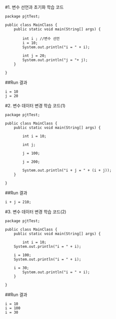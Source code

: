 #1. 변수 선언과 초기화 학습 코드

	package pjtTest;
	
	public class MainClass {
		public static void main(String[] args) {
		
			int i ; //변수 선언
			i = 10;
			System.out.println("i = " + i);
				
			int j = 20;
			System.out.println("j = "+ j);
		}
	
	}

##Run 결과

	i = 10  
	j = 20


#2. 변수 데이터 변경 학습 코드(1)

	package pjtTest;
	
	public class MainClass {
		public static void main(String[] args) {
			
			int i = 10;
			
			int j;
			
		    j = 100;
		    
		    j = 200;
		    
			System.out.println("i + j = " + (i + j));
		}
	
	}

##Run 결과

	i + j = 210;

#3. 변수 데이터 변경 학습 코드(2)

	package pjtTest;
	
	public class MainClass {
		public static void main(String[] args) {
			
			int i = 10;
	    System.out.println("i = " + i);
			
	    i = 100;
	    System.out.println("i = " + i);
	    
	    i = 30;
			System.out.println("i = " + i);
		}
	
	}

##Run 결과

	i = 10
	i = 100
	i = 30
